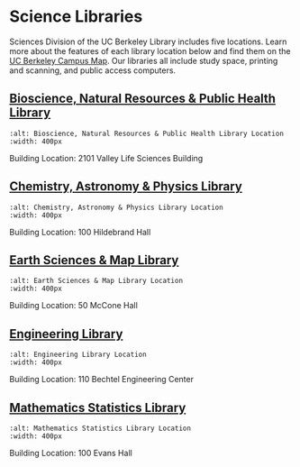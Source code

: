 # Science Libraries


Sciences Division of the UC Berkeley Library includes five locations. Learn more about the features of each library location below and find them on the <a href="https://www.berkeley.edu/map" target="_blank">UC Berkeley Campus Map</a>. Our libraries all include study space, printing and scanning, and public access computers.

## <a href="https://www.lib.berkeley.edu/visit/bioscience" target="_blank">Bioscience, Natural Resources & Public Health Library</a>  

```{image} ./images/Bioscience.png
:alt: Bioscience, Natural Resources & Public Health Library Location
:width: 400px
```  

Building Location: 2101 Valley Life Sciences Building  

## <a href="https://www.lib.berkeley.edu/visit/chemistry" target="_blank">Chemistry, Astronomy & Physics Library</a>  

```{image} ./images/Hildebrand.png
:alt: Chemistry, Astronomy & Physics Library Location
:width: 400px
```   
  
Building Location: 100 Hildebrand Hall 

## <a href="https://www.lib.berkeley.edu/visit/earth-sciences" target="_blank">Earth Sciences & Map Library</a>  

```{image} ./images/McCone.png
:alt: Earth Sciences & Map Library Location
:width: 400px
```  
Building Location: 50 McCone Hall  

## <a href="https://www.lib.berkeley.edu/visit/engineering" target="_blank">Engineering Library</a>  

```{image} ./images/Bechtel.png
:alt: Engineering Library Location
:width: 400px
``` 
Building Location: 110 Bechtel Engineering Center  

## <a href="https://www.lib.berkeley.edu/visit/math" target="_blank">Mathematics Statistics Library</a>  

```{image} ./images/Evans.png
:alt: Mathematics Statistics Library Location
:width: 400px
```  
Building Location: 100 Evans Hall  


